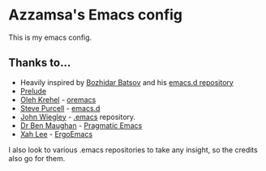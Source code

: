 # Azzamsa's Emacs config

This is my emacs config.

## Thanks to…

- Heavily inspired by [Bozhidar Batsov](http://batsov.com) and his [emacs.d repository](https://github.com/bbatsov/emacs.d)
- [Prelude](https://github.com/bbatsov/prelude)
- [Oleh Krehel](https://oremacs.com/) - [oremacs](https://github.com/abo-abo/oremacs)
- [Steve Purcell](http://www.sanityinc.com/) - [emacs.d](https://github.com/purcell/emacs.d)
- [John Wiegley](https://github.com/jwiegley) - [.emacs](https://github.com/jwiegley/dot-emacs) repository.
- [Dr Ben Maughan](http://www.bristol.ac.uk/physics/people/ben-j-maughan/overview.html) - [Pragmatic Emacs](http://pragmaticemacs.com/)
- [Xah Lee](http://xahlee.info) - [ErgoEmacs](http://ergoemacs.org)

I also look to various .emacs repositories to take any insight, so the credits also go for them.
